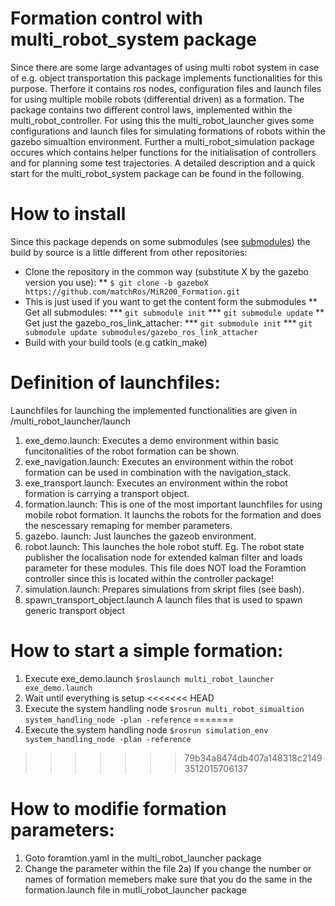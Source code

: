 # Formation control with multi_robot_system package
Since there are some large advantages of using multi robot system in case of e.g. object transportation this package implements functionalities for this purpose. Therfore it contains ros nodes, configuration files and launch files for using multiple mobile robots (differential driven) as a formation. The package contains two different control laws, implemented within the multi_robot_controller. For using this the multi_robot_launcher gives some configurations and launch files for simulating formations of robots within the gazebo simualtion environment. Further a multi_robot_simulation package occures which contains helper functions for the initialisation of controllers and for planning some test trajectories. A detailed description and a quick start for the multi_robot_system package can be found in the following.
# How to install
Since this package depends on some submodules (see [submodules](./submodules)) the build by source is a little different from other repositories:
* Clone the repository in the common way (substitute X by the gazebo version you use):
** `$ git clone -b gazeboX  https://github.com/matchRos/MiR200_Formation.git`
* This is just used if you want to get the content form the submodules
** Get all submodules: 
*** `git submodule init`
*** `git submodule update`
** Get just the gazebo_ros_link_attacher:
*** `git submodule init`
*** `git submodule update submodules/gazebo_ros_link_attacher`
* Build with your build tools (e.g catkin_make)

# Definition of launchfiles:
Launchfiles for launching the implemented functionalities are given in /multi_robot_launcher/launch
1. exe_demo.launch:
Executes a demo environment within basic funcitonalities of the robot formation can be shown.
2. exe_navigation.launch:
Executes an environment within the robot formation can be used in combination with the navigation_stack.
3. exe_transport.launch:
Executes an environment within the robot formation is carrying a transport object.
4. formation.launch:
This is one of the most important launchfiles for using mobile robot formation. It launchs the robots for the formation and does the nescessary remaping for member parameters.
5. gazebo. launch:
Just launches the gazeob environment.
6. robot.launch:
This launches the hole robot stuff. Eg. The robot state publisher the localisation node for extended kalman filter and loads parameter for these modules. This file does NOT load the Foramtion controller since this is located within the controller package!
7. simulation.launch:
Prepares simulations from skript files (see bash).
8. spawn_transport_object.launch
A launch files that is used to spawn generic transport object

# How to start a simple formation: 
1. Execute exe_demo.launch `$roslaunch multi_robot_launcher exe_demo.launch`
2. Wait until everything is setup
<<<<<<< HEAD
3. Execute the system handling node `$rosrun multi_robot_simualtion system_handling_node -plan -reference`
=======
3. Execute the system handling node `$rosrun simulation_env system_handling_node -plan -reference`
>>>>>>> 79b34a8474db407a148318c21493512015706137

# How to modifie formation parameters:
1. Goto foramtion.yaml in the multi_robot_launcher package
2. Change the parameter within the file
2a) If you change the number or names of formation memebers make sure that you do the same in the formation.launch file in mutli_robot_launcher package
